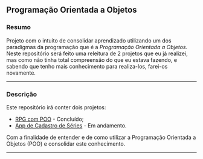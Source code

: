 ## Programação Orientada a Objetos 

### Resumo

Projeto com o intuito de consolidar aprendizado utilizando um dos paradigmas da programação que é a *Programação Orientada a Objetos*. Neste repositório será feito uma releitura de 2 projetos que eu já realizei, mas como não tinha total compreensão do que eu estava fazendo, e sabendo que tenho mais conhecimento para realiza-los, farei-os novamente.

---

### Descrição

Este repositório irá conter dois projetos:

- [RPG com POO](https://github.com/SirGustv/poo-fundamentals/tree/main/RPGComPOO) - Concluído;
- [App de Cadastro de Séries](https://github.com/SirGustv/poo-fundamentals/tree/main/AppCadastroSerie) - Em andamento.

Com a finalidade de entender e de como utilizar a Programação Orientada a Objetos (POO) e consolidar este conhecimento.

---

